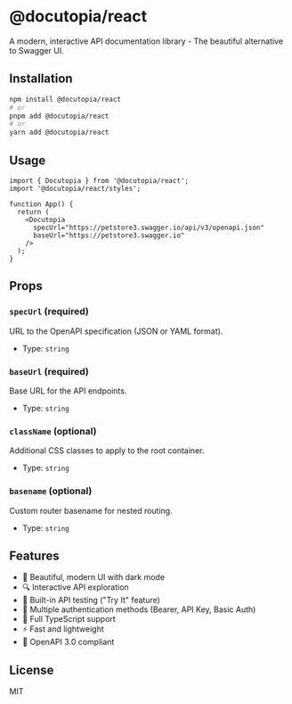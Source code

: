 # @docutopia/react

A modern, interactive API documentation library - The beautiful alternative to Swagger UI.

## Installation

```bash
npm install @docutopia/react
# or
pnpm add @docutopia/react
# or
yarn add @docutopia/react
```

## Usage

```tsx
import { Docutopia } from '@docutopia/react';
import '@docutopia/react/styles';

function App() {
  return (
    <Docutopia
      specUrl="https://petstore3.swagger.io/api/v3/openapi.json"
      baseUrl="https://petstore3.swagger.io"
    />
  );
}
```

## Props

### `specUrl` (required)

URL to the OpenAPI specification (JSON or YAML format).

- Type: `string`

### `baseUrl` (required)

Base URL for the API endpoints.

- Type: `string`

### `className` (optional)

Additional CSS classes to apply to the root container.

- Type: `string`

### `basename` (optional)

Custom router basename for nested routing.

- Type: `string`

## Features

- 🎨 Beautiful, modern UI with dark mode
- 🔍 Interactive API exploration
- 🧪 Built-in API testing ("Try It" feature)
- 🔐 Multiple authentication methods (Bearer, API Key, Basic Auth)
- 📝 Full TypeScript support
- ⚡ Fast and lightweight
- 🎯 OpenAPI 3.0 compliant

## License

MIT
